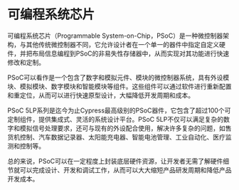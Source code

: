 # 可编程系统芯片
可编程系统芯片（Programmable System-on-Chip，PSoC）是一种微控制器架构，与其他传统微控制器不同，它允许设计者在一个单一的器件中指定自定义硬件，并把布局信息编程到PSoC的非易失性存储器中，从而实现对其功能进行快速修改和定制。

PSoC可以看作是一个包含了数字和模拟元件、模块的微控制器系统，具有外设模块、模拟模块、数字模块和智能模块等组件。这些组件可以通过软件进行重新配置和重定位，从而可以进行快速原型设计，大幅降低开发周期和成本。

PSoC 5LP系列是迄今为止Cypress最高级别的PSoC器件，它包含了超过100个可定制组件，提供集成式、灵活的系统设计平台。PSoC 5LP不仅可以满足复杂的数字和模拟信号处理要求，还可与现有的外设配合使用，解决许多复杂的问题，如售货机控制、汽车数据记录器、太阳能充电器、智能电池管理、工业自动化、医疗监测和控制等。

总的来说，PSoC可以在一定程度上封装底层硬件资源，让开发者无需了解硬件细节就可以完成设计、开发和调试工作，从而可以大大缩短产品研发周期和降低产品开发成本。